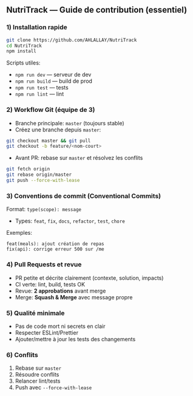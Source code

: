 ## NutriTrack — Guide de contribution (essentiel)

### 1) Installation rapide
```bash
git clone https://github.com/AHLALLAY/NutriTrack
cd NutriTrack
npm install
```

Scripts utiles:
- `npm run dev` — serveur de dev
- `npm run build` — build de prod
- `npm run test` — tests
- `npm run lint` — lint

### 2) Workflow Git (équipe de 3)
- Branche principale: `master` (toujours stable)
- Créez une branche depuis `master`:
```bash
git checkout master && git pull
git checkout -b feature/<nom-court>
```
- Avant PR: rebase sur `master` et résolvez les conflits
```bash
git fetch origin
git rebase origin/master
git push --force-with-lease
```

### 3) Conventions de commit (Conventional Commits)
Format: `type(scope): message`
- Types: `feat`, `fix`, `docs`, `refactor`, `test`, `chore`

Exemples:
```text
feat(meals): ajout création de repas
fix(api): corrige erreur 500 sur /me
```

### 4) Pull Requests et revue
- PR petite et décrite clairement (contexte, solution, impacts)
- CI verte: lint, build, tests OK
- Revue: **2 approbations** avant merge
- Merge: **Squash & Merge** avec message propre

### 5) Qualité minimale
- Pas de code mort ni secrets en clair
- Respecter ESLint/Prettier
- Ajouter/mettre à jour les tests des changements

### 6) Conflits
1. Rebase sur `master`
2. Résoudre conflits
3. Relancer lint/tests
4. Push avec `--force-with-lease`


